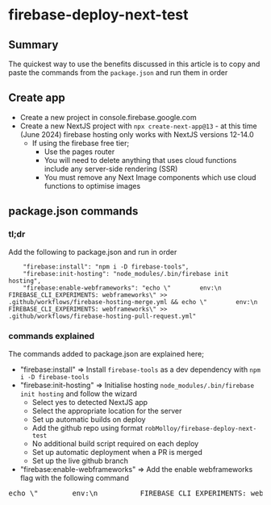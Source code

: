 # firebase-deploy-next-test

## Summary

The quickest way to use the benefits discussed in this article is to copy and paste the commands from the `package.json` and run them in order

## Create app

- Create a new project in console.firebase.google.com
- Create a new NextJS project with `npx create-next-app@13` - at this time (June 2024) firebase hosting only works with NextJS versions 12-14.0
  - If using the firebase free tier;
    - Use the pages router
    - You will need to delete anything that uses cloud functions include any server-side rendering (SSR)
    - You must remove any Next Image components which use cloud functions to optimise images

## package.json commands

### tl;dr

Add the following to package.json and run in order

```
    "firebase:install": "npm i -D firebase-tools",
    "firebase:init-hosting": "node_modules/.bin/firebase init hosting",
    "firebase:enable-webframeworks": "echo \"        env:\n          FIREBASE_CLI_EXPERIMENTS: webframeworks\" >> .github/workflows/firebase-hosting-merge.yml && echo \"        env:\n          FIREBASE_CLI_EXPERIMENTS: webframeworks\" >> .github/workflows/firebase-hosting-pull-request.yml"
```

### commands explained

The commands added to package.json are explained here;

- "firebase:install" => Install `firebase-tools` as a dev dependency with `npm i -D firebase-tools`
- "firebase:init-hosting" => Initialise hosting `node_modules/.bin/firebase init hosting` and follow the wizard
  - Select yes to detected NextJS app
  - Select the appropriate location for the server
  - Set up automatic builds on deploy
  - Add the github repo using format `robMolloy/firebase-deploy-next-test`
  - No additional build script required on each deploy
  - Set up automatic deployment when a PR is merged
  - Set up the live github branch
- "firebase:enable-webframeworks" => Add the enable webframeworks flag with the following command
<pre>echo \"        env:\n          FIREBASE_CLI_EXPERIMENTS: webframeworks\" >> .github/workflows/firebase-hosting-merge.yml && echo \"        env:\n          FIREBASE_CLI_EXPERIMENTS: webframeworks\" >> .github/workflows/firebase-hosting-pull-request.yml</pre>
